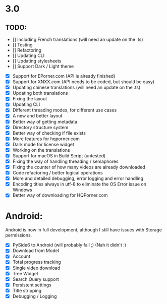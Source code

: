 # 3.0
 

## TODO:

- [] Including French translations (will need an update on the .ts)
- [] Testing
- [] Refactoring
- [] Updating CLI
- [] Updating stylesheets
- [] Support Dark / Light theme
- [x] Support for EPorner.com (API is already finished)
- [x] Support for XNXX.com (API needs to be coded, but should be easy)
- [x] Updating chinese translations (will need an update on the .ts)
- [x] Updating both translations
- [x] Fixing the layout
- [x] Updating CLI
- [x] Different threading modes, for different use cases
- [x] A new and better layout
- [x] Better way of getting metadata
- [x] Directory structure system
- [x] Better way of checking if file exists
- [x] More features for hqporner.com
- [x] Dark mode for license widget
- [x] Working on the translations
- [x] Support for macOS in Build Script (untested)
- [x] Fixing the way of handling threading / semaphores
- [x] Fixing the counter of how many videos are already downloaded
- [x] Code refactoring / better logical operations
- [x] More and detailed debugging, error logging and error handling
- [x] Encoding titles always in utf-8 to eliminate the OS Error issue on Windows
- [x] Better way of downloading for HQPorner.com

# Android:

Android is now in full development, although I still have issues with Storage permissions.



- [x] PySide6 to Android (will probably fail ;) (Nah it didn't :)
- [x] Download from Model
- [x] Account
- [x] Total progress tracking
- [x] Single video download
- [x] Tree Widget
- [x] Search Query support
- [x] Persistent settings
- [x] Title stripping
- [x] Debugging / Logging

